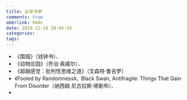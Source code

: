 ```yaml
---
title: 必读书单
comments: true
abbrlink: 940c
date: 2018-12-18 20:04:19
categories:
tags:
---
```


- 《围城》（钱钟书）、
- 《动物庄园》（乔治·奥威尔）、
- 《超越感觉：批判性思维之道》（文森特·鲁吉罗）
- 《Fooled by Randomness》，Black Swan, Antifragile: Things That Gain From Disorder（纳西姆·尼古拉斯·塔勒布）、
- 
